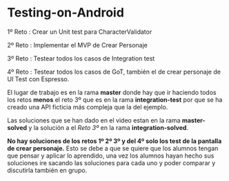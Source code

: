 # Testing-on-Android

1º Reto : Crear un Unit test para CharacterValidator

2º Reto : Implementar el MVP de Crear Personaje

3º Reto : Testear todos los casos de Integration test

4º Reto : Testear todos los casos de GoT, también el de crear personaje de UI Test con Espresso.


El lugar de trabajo es en la rama **master** donde hay que ir haciendo
todos los retos **menos** el reto 3º que es en la rama **integration-test** 
por que se ha creado una API ficticia más compleja que la del ejemplo.

Las soluciones que se han dado en el video estan en la rama **master-solved**
y la solución a el *Reto 3º* en la rama **integration-solved**.

**No hay soluciones de los retos 1º 2º 3º y del 4º solo los test de la pantalla 
de crear personaje.** Esto se debe a que se quiere que los alumnos tengan
que pensar y aplicar lo aprendido, una vez los alumnos hayan hecho sus soluciones
ire sacando las soluciones para cada uno y poder comparar y discutirla también en grupo.

